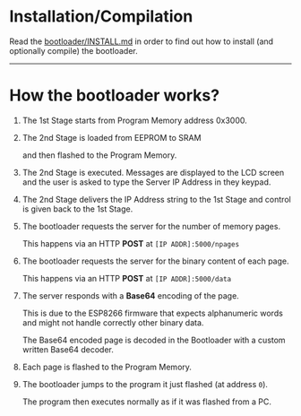 # Installation/Compilation

Read the [bootloader/INSTALL.md](bootloader/INSTALL.md) in order to find out how to
install (and optionally compile) the bootloader.

---

# How the bootloader works?

1. The 1st Stage starts from Program Memory address 0x3000.

2. The 2nd Stage is loaded from EEPROM to SRAM

	and then flashed to the Program Memory.

3. The 2nd Stage is executed. Messages are displayed to the LCD screen and the user is
asked to type the Server IP Address in they keypad.

4. The 2nd Stage delivers the IP Address string to the 1st Stage and control is given back to the 1st Stage.

5. The bootloader requests the server for the number of memory pages.

	This happens via an HTTP **POST** at `[IP ADDR]:5000/npages`

6. The bootloader requests the server for the binary content of each page.
	
	This happens via an HTTP **POST** at `[IP ADDR]:5000/data`

7. The server responds with a **Base64** encoding of the page.

	This is due to the ESP8266 firmware that expects alphanumeric words and might not handle
	correctly other binary data.

	The Base64 encoded page is decoded in the Bootloader with a custom written Base64 decoder.

8. Each page is flashed to the Program Memory.

9. The bootloader jumps to the program it just flashed (at address `0`).

	The program then executes normally as if it was flashed from a PC.

